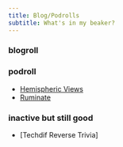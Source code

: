 ```yaml
---
title: Blog/Podrolls
subtitle: What's in my beaker?
---
```


### blogroll

### podroll

- [Hemispheric Views](https://hemisphericviews.com)
- [Ruminate](https://ruminatepodcast.com/)

### inactive but still good
- [Techdif Reverse Trivia]
